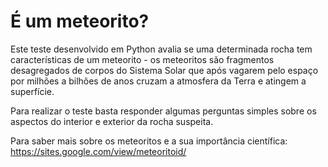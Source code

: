 # É um meteorito? 
Este teste desenvolvido em Python avalia se uma determinada rocha tem características de um meteorito - os meteoritos são fragmentos desagregados de corpos do Sistema Solar que após vagarem pelo espaço por milhões a bilhões de anos cruzam a atmosfera da Terra e atingem a superfície. 

Para realizar o teste basta responder algumas perguntas simples sobre os aspectos do interior e exterior da rocha suspeita. 

Para saber mais sobre os meteoritos e a sua importância científica:
https://sites.google.com/view/meteoritoid/
